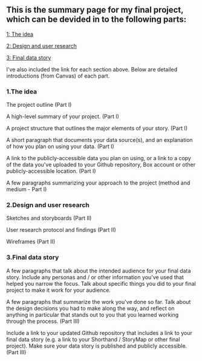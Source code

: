 ## This is the summary page for my final project, which can be devided in to the following parts:

[1: The idea](/FinalProject.md)

[2: Design and user research](/FinalProject2.md)

[3: Final data story](/FinalProject3.md)

I've also included the link for each section above. Below are detailed introductions (from Canvas) of each part.


### 1.The idea

The project outline (Part I)

A high-level summary of your project.  (Part I)

A project structure that outlines the major elements of your story. (Part I)

A short paragraph that documents your data source(s), and an explanation of how you plan on using your data. (Part I)

A link to the publicly-accessible data you plan on using, or a link to a copy of the data you've uploaded to your Github repository, Box account or other publicly-accessible location. (Part I)

A few paragraphs summarizing your approach to the project (method and medium - Part I)

### 2.Design and user research

Sketches and storyboards (Part II)

User research protocol and findings (Part II)

Wireframes (Part II)

### 3.Final data story

A few paragraphs that talk about the intended audience for your final data story.  Include any personas and / or other information you've used that helped you narrow the focus.  Talk about specific things you did to your final project to make it work for your audience. 

A few paragraphs that summarize the work you've done so far.  Talk about the design decisions you had to make along the way, and reflect on anything in particular that stands out to you that you learned working through the process. (Part III)

Include a link to your updated Github repository that includes a link to your final data story (e.g. a link to your Shorthand / StoryMap or other final project).  Make sure your data story is published and publicly accessible. (Part III)
